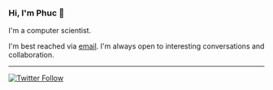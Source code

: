 ### Hi, I'm Phuc 👋


I'm a computer scientist. 

I'm best reached via [email](https://phucb2.github.io/react-gh-pages/). I'm always open to interesting conversations and collaboration.

---
[![Twitter Follow](https://img.shields.io/twitter/follow/chipro?label=Follow&style=social)](https://twitter.com/bbp710)